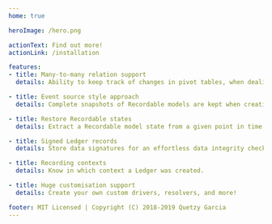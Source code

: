 ```yaml
---
home: true

heroImage: /hero.png

actionText: Find out more!
actionLink: /installation

features:
- title: Many-to-many relation support
  details: Ability to keep track of changes in pivot tables, when dealing with BelongsToMany and MorphToMany relations.

- title: Event source style approach
  details: Complete snapshots of Recordable models are kept when creating, modifying or retrieving.

- title: Restore Recordable states
  details: Extract a Recordable model state from a given point in time.

- title: Signed Ledger records
  details: Store data signatures for an effortless data integrity check.

- title: Recording contexts
  details: Know in which context a Ledger was created.

- title: Huge customisation support
  details: Create your own custom drivers, resolvers, and more!

footer: MIT Licensed | Copyright (C) 2018-2019 Quetzy Garcia
---
```

